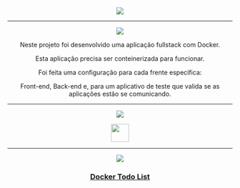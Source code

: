 <div align="center">

<img src="https://img.shields.io/static/v1?label=Projeto&message=Docker Todo List&color=orange&style=for-the-badge&logo=github"/>

---   

<img src="https://img.shields.io/static/v1?label=Objetivo&message=Contexto&color=blue&style=for-the-badge&logo=github"/>
<p></p>

Neste projeto foi desenvolvido uma aplicação fullstack com Docker. 

Esta aplicação precisa ser conteinerizada para funcionar. 

Foi feita uma configuração para cada frente específica: 

Front-end, Back-end e, para um aplicativo de teste que valida se as aplicações estão se comunicando.

---   
<div align="center">
<img src="https://img.shields.io/static/v1?label=Habilidades Aprendidas&message=Ferramentas e Tecnologias&color=red&style=for-the-badge&logo=github"/>
<p></p>
<img src="https://cdn.jsdelivr.net/gh/devicons/devicon/icons/docker/docker-plain.svg" width="40" height="40"/>
</div>

---   

<img src="https://img.shields.io/static/v1?label=Link&message=Docket Todo List&color=green&style=for-the-badge&logo=github"/>

### <b> <a href="http://localhost:3000/">Docker Todo List</b> <br>

</div>

<div align="center">

